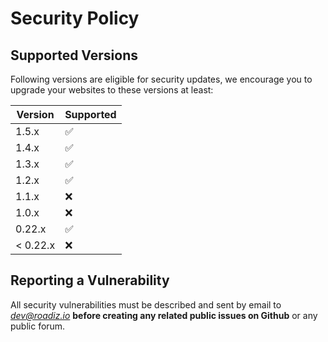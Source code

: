 # Security Policy

## Supported Versions

Following versions are eligible for security updates, we encourage you to upgrade your websites to these versions at least:

| Version   | Supported          |
| --------- | ------------------ |
| 1.5.x     | :white_check_mark: |
| 1.4.x     | :white_check_mark: |
| 1.3.x     | :white_check_mark: |
| 1.2.x     | :white_check_mark: |
| 1.1.x     | :x:                |
| 1.0.x     | :x:                |
| 0.22.x    | :white_check_mark: |
| < 0.22.x  | :x:                |

## Reporting a Vulnerability

All security vulnerabilities must be described and sent by email to *dev@roadiz.io* **before creating any related public issues on Github** or any public forum. 
